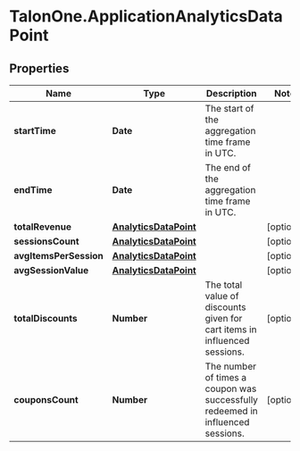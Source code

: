 # TalonOne.ApplicationAnalyticsDataPoint

## Properties

Name | Type | Description | Notes
------------ | ------------- | ------------- | -------------
**startTime** | **Date** | The start of the aggregation time frame in UTC. | 
**endTime** | **Date** | The end of the aggregation time frame in UTC. | 
**totalRevenue** | [**AnalyticsDataPoint**](AnalyticsDataPoint.md) |  | [optional] 
**sessionsCount** | [**AnalyticsDataPoint**](AnalyticsDataPoint.md) |  | [optional] 
**avgItemsPerSession** | [**AnalyticsDataPoint**](AnalyticsDataPoint.md) |  | [optional] 
**avgSessionValue** | [**AnalyticsDataPoint**](AnalyticsDataPoint.md) |  | [optional] 
**totalDiscounts** | **Number** | The total value of discounts given for cart items in influenced sessions. | [optional] 
**couponsCount** | **Number** | The number of times a coupon was successfully redeemed in influenced sessions. | [optional] 



